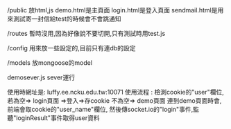 /public   放html,js
          demo.html是主頁面
          login.html是登入頁面
          sendmail.html是用來測試寄一封信給test的時候會不會跳通知

/routes   暫時沒用,因為好像說不要切開,只有測試時用test.js

/config   用來放一些設定的,目前只有連db的設定

/models   放mongoose的model

demosever.js sever運行

使用時網址是: luffy.ee.ncku.edu.tw:10071
使用流程    : 檢測cookie的"user"欄位, 若為空=> login頁面   =>登入=>存cookie
                                      不為空=> demo頁面
              連到demo頁面時會,前端會取cookie的"user_name"欄位,
              然後傳socket.io的"login"事件,監聽"loginResult"事件取得user資料
